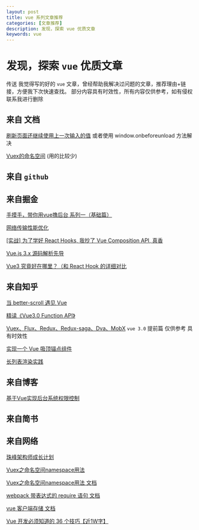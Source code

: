 ```yaml
---
layout: post
title: vue 系列文章推荐
categories: [文章推荐]
description: 发现，探索 vue 优质文章
keywords: vue 
---
```


# 发现，探索 `vue` 优质文章
传送 我觉得写的好的 `vue` 文章，曾经帮助我解决过问题的文章，推荐理由+链接，方便我下次快速查找。
部分内容具有时效性，所有内容仅供参考，如有侵权联系我进行删除

## 来自 文档
[刷新页面还继续使用上一次输入的值](https://cn.vuejs.org/v2/cookbook/client-side-storage.html)  或者使用 window.onbeforeunload 方法解决

[Vuex的命名空间](https://vuex.vuejs.org/zh/guide/modules.html) (用的比较少)

## 来自 `github`

## 来自掘金
[手摸手，带你用vue撸后台 系列一（基础篇）](https://juejin.im/post/59097cd7a22b9d0065fb61d2?utm_medium=fe&utm_source=weixinqun)

[网络传输性能优化](https://juejin.im/post/5b0b7d74518825158e173a0c#heading-2)

[[实战] 为了学好 React Hooks, 我抄了 Vue Composition API, 真香](https://juejin.im/post/5dc820a3e51d4509320d084d)

[Vue.js 3.x 源码解析先导](https://juejin.im/post/5dafe42451882576534d3858)

[Vue3 究竟好在哪里？（和 React Hook 的详细对比](https://juejin.im/post/5e9ce011f265da47b8450c11)
## 来自知乎

[当 better-scroll 遇见 Vue](https://zhuanlan.zhihu.com/p/27407024) 

[精读《Vue3.0 Function API》](https://zhuanlan.zhihu.com/p/71667382)

[Vuex、Flux、Redux、Redux-saga、Dva、MobX](https://zhuanlan.zhihu.com/p/53599723)
`vue 3.0` 提前篇 仅供参考 具有时效性 

[实现一个 Vue 吸顶锚点组件](https://zhuanlan.zhihu.com/p/59317112)

[长列表渲染实践](https://zhuanlan.zhihu.com/p/66779396)

## 来自博客
[基于Vue实现后台系统权限控制](https://refined-x.com/2017/08/29/%E5%9F%BA%E4%BA%8EVue%E5%AE%9E%E7%8E%B0%E5%90%8E%E5%8F%B0%E7%B3%BB%E7%BB%9F%E6%9D%83%E9%99%90%E6%8E%A7%E5%88%B6/)

## 来自简书

## 来自网络
[珠峰架构师成长计划](http://www.zhufengpeixun.cn/architecture/html/)

[Vuex之命名空间namespace用法](http://www.learnku.net/blog/articles/36)

[Vuex之命名空间namespace用法 文档](https://vuex.vuejs.org/zh/guide/modules.html)

[webpack 带表达式的 require 语句  文档](https://webpack.docschina.org/guides/dependency-management/)

[vue 客户端存储 文档](https://cn.vuejs.org/v2/cookbook/client-side-storage.html)

[Vue 开发必须知道的 36 个技巧【近1W字】](https://segmentfault.com/a/1190000020620972)
